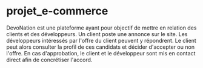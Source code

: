 # projet_e-commerce

DevoNation est une plateforme ayant pour objectif de mettre en relation des clients et des développeurs. Un client poste une annonce sur le site. Les développeurs intéressés par l'offre du client peuvent y répondrent. Le client peut alors consulter la profil de ces candidats et décider d'accepter ou non l'offre. En cas d'approbation, le client et le développeur sont mis en contact direct afin de concrétiser l'accord.
